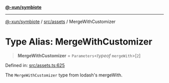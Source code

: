 [**@-xun/symbiote**](../../../README.md)

***

[@-xun/symbiote](../../../README.md) / [src/assets](../README.md) / MergeWithCustomizer

# Type Alias: MergeWithCustomizer

> **MergeWithCustomizer** = `Parameters`\<*typeof* `mergeWith`\>\[`2`\]

Defined in: [src/assets.ts:625](https://github.com/Xunnamius/symbiote/blob/684c98756883770dff30034f576ce171f943b9a2/src/assets.ts#L625)

The `MergeWithCustomizer` type from lodash's mergeWith.
